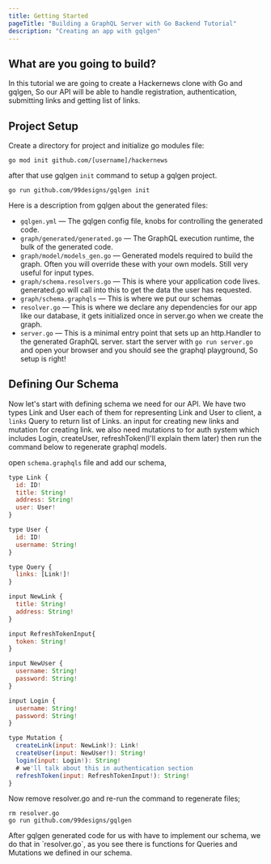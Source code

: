 ```yaml
---
title: Getting Started
pageTitle: "Building a GraphQL Server with Go Backend Tutorial"
description: "Creating an app with gqlgen"
---
```


## What are you going to build?
In this tutorial we are going to create a Hackernews clone with Go and gqlgen, So our API will be able to handle registration, authentication, submitting links and getting list of links.

## Project Setup <a name="project-setup"></a>

<Instruction>
Create a directory for project and initialize go modules file:
  
```
go mod init github.com/[username]/hackernews
```

after that use ‍‍gqlgen `init` command to setup a gqlgen project.
```
go run github.com/99designs/gqlgen init
```
</Instruction>

Here is a description from gqlgen about the generated files:
* `gqlgen.yml` — The gqlgen config file, knobs for controlling the generated code.
* `graph/generated/generated.go` — The GraphQL execution runtime, the bulk of the generated code.
* `graph/model/models_gen.go` — Generated models required to build the graph. Often you will override these with your own models. Still very useful for input types.
* `graph/schema.resolvers.go` — This is where your application code lives. generated.go will call into this to get the data the user has requested. 
* `graph/schema.graphqls` — This is where we put our schemas 
* `resolver.go` — This is where we declare any dependencies for our app like our database, it gets initialized once in server.go when we create the graph.
* `server.go` — This is a minimal entry point that sets up an http.Handler to the generated GraphQL server.
start the server with `go run server.go` and open your browser and you should see the graphql playground, So setup is right!


## Defining Our Schema <a name="defining-out-schema"></a>
Now let's start with defining schema we need for our API. 
We have two types Link and User each of them for representing Link and User to client, a `links` Query to return list of Links. an input for creating new links and mutation for creating link. we also need mutations to for auth system which includes Login, createUser, refreshToken(I'll explain them later) then run the command below to regenerate graphql models.

open `schema.graphqls` file and add our schema,
```js
type Link {
  id: ID!
  title: String!
  address: String!
  user: User!
}

type User {
  id: ID!
  username: String!
}

type Query {
  links: [Link!]!
}

input NewLink {
  title: String!
  address: String!
}

input RefreshTokenInput{
  token: String!
}

input NewUser {
  username: String!
  password: String!
}

input Login {
  username: String!
  password: String!
}

type Mutation {
  createLink(input: NewLink!): Link!
  createUser(input: NewUser!): String!
  login(input: Login!): String!
  # we'll talk about this in authentication section
  refreshToken(input: RefreshTokenInput!): String!
}
```

<Instruction>

Now remove resolver.go and  re-run the command to regenerate files;
```
rm resolver.go
go run github.com/99designs/gqlgen
```
</Instruction>
After gqlgen generated code for us with have to implement our schema, we do that in ‍‍‍‍`resolver.go`, as you see there is functions for Queries and Mutations we defined in our schema.
